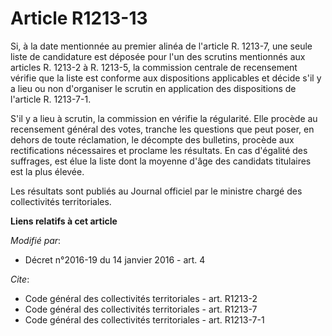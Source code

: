 # Article R1213-13

Si, à la date mentionnée au premier alinéa de l'article R. 1213-7, une seule liste de candidature est déposée pour l'un des
scrutins mentionnés aux articles R. 1213-2 à R. 1213-5, la commission centrale de recensement vérifie que la liste est
conforme aux dispositions applicables et décide s'il y a lieu ou non d'organiser le scrutin en application des dispositions
de l'article R. 1213-7-1. 

S'il y a lieu à scrutin, la commission en vérifie la régularité. Elle procède au recensement général des votes, tranche les
questions que peut poser, en dehors de toute réclamation, le décompte des bulletins, procède aux rectifications nécessaires
et proclame les résultats. En cas d'égalité des suffrages, est élue la liste dont la moyenne d'âge des candidats titulaires
est la plus élevée. 

Les résultats sont publiés au Journal officiel par le ministre chargé des collectivités territoriales.

**Liens relatifs à cet article**

_Modifié par_:

  - Décret n°2016-19 du 14 janvier 2016 - art. 4

_Cite_:

  - Code général des collectivités territoriales - art. R1213-2
  - Code général des collectivités territoriales - art. R1213-7
  - Code général des collectivités territoriales - art. R1213-7-1
